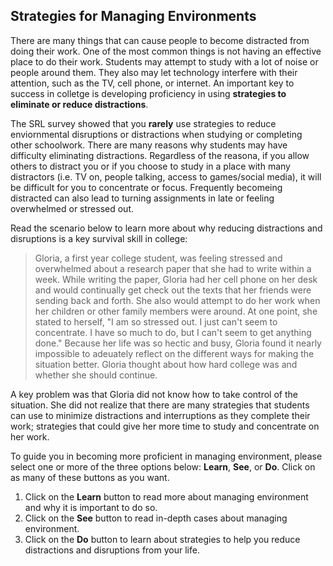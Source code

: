 ## Strategies for Managing Environments

There are many things that can cause people to become distracted from doing their work. One of the most common things is not having an effective place to do their work. Students may attempt to study with a lot of noise or people around them. They also may let technology interfere with their attention, such as the TV, cell phone, or internet. An important key to success in colletge is developing proficiency in using **strategies to eliminate or reduce distractions**.

The SRL survey showed that you **rarely** use strategies to reduce enviornmental disruptions or distractions when studying or completing other schoolwork. There are many reasons why students may have difficulty eliminating distractions. Regardless of the reasona, if you allow others to distract you or if you choose to study in a place with many distractors (i.e. TV on, people talking, access to games/social media), it will be difficult for you to concentrate or focus. Frequently becomeing distracted can also lead to turning assignments in late or feeling overwhelmed or stressed out. 

Read the scenario below to learn more about why reducing distractions and disruptions is a key survival skill in college:

> Gloria, a first year college student, was feeling stressed and overwhelmed about a research paper that she had to write within a week. While writing the paper, Gloria had her cell phone on her desk and would continually get check out the texts that her friends were sending back and forth. She also would attempt to do her work when her children or other family members were around. At one point, she stated to herself, "I am so stressed out. I just can't seem to concentrate. I have so much to do, but I can't seem to get anything done." Because her life was so hectic and busy, Gloria found it nearly impossible to adeuately reflect on the different ways for making the situation better. Gloria thought about how hard college was and whether she should continue. 

A key problem was that Gloria did not know how to take control of the situation. She did not realize that there are many strategies that students can use to minimize distractions and interruptions as they complete their work; strategies that could give her more time to study and concentrate on her work.

To guide you in becoming more proficient in managing environment, please select one or more of the three options below: **Learn**, **See**, or **Do**. Click on as many of these buttons as you want. 

1. Click on the **Learn** button to read more about managing environment and why it is important to do so.
2. Click on the **See** button to read in-depth cases about managing environment. 
3. Click on the **Do** button to learn about strategies to help you reduce distractions and disruptions from your life.

 

